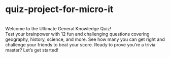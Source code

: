 # quiz-project-for-micro-it
<br>
Welcome to the Ultimate General Knowledge Quiz!<br>
Test your brainpower with 12 fun and challenging questions covering geography, history, science, and more. See how many you can get right and challenge your friends to beat your score. Ready to prove you’re a trivia master? Let’s get started!

